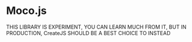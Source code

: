 # Moco.js

THIS LIBRARY IS EXPERIMENT, YOU CAN LEARN MUCH FROM IT, BUT IN PRODUCTION, CreateJS SHOULD BE A BEST CHOICE TO INSTEAD